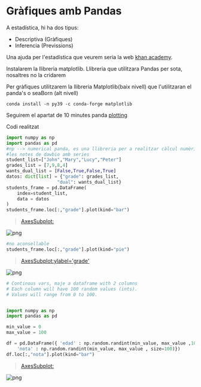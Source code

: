 # Gràfiques amb Pandas

A estadística, hi ha dos tipus:
  - Descriptiva (Gràfiques)
  - Inferencia (Previssions)

Una ajuda per l'estadística que veurem seria la web [khan academy](https://es.khanacademy.org/ "khan academy").

Instalarem la llibreria matplotlib. Llibreria que utilitzara Pandas per sota, nosaltres no la cridarem

Per gràfiques utilitzarem la llibreria Matplotlib(baix nivell) que l'utilitzaran el panda's o seaBorn (alt nivell)

```shell
conda install -n py39 -c conda-forge matplotlib
```
Seguirem el apartat de 10 minutes panda [plotting](https://pandas.pydata.org/pandas-docs/stable/user_guide/10min.html#plotting "plotting")


Codi realitzat



```python
import numpy as np 
import pandas as pd
#np --> numerical panda, es una llibreria per a realitzar càlcul numèric
#les notes de dawbio amb series
student_list=["John","Mary","Lucy","Peter"]
grades_list = [7,9,8,4]
wants_dual_list = [False,True,False,True]
datos: dict[list] = {"grade": grades_list,
                   "dual": wants_dual_list}
students_frame = pd.DataFrame(
    index=student_list,
    data = datos
)
students_frame.loc[:,"grade"].plot(kind="bar")
```




>   <AxesSubplot:>
>



![png](output_0_1.png)



```python
#no aconsellable
students_frame.loc[:,"grade"].plot(kind="pie")
```




>   <AxesSubplot:ylabel='grade'>
>



![png](output_1_1.png)



```python
# Continous vars, maje a dataframe with 2 columns
# Each column will have 100 random values (ints).
# Values will range from 0 to 100.


import numpy as np 
import pandas as pd

min_value = 0
max_value = 100

df = pd.DataFrame({ 'edad' : np.random.randint(min_value, max_value ,100),
    'nota' : np.random.randint(min_value, max_value , size=100)})
df.loc[:,"nota"].plot(kind="bar")
```




>    <AxesSubplot:>
>



![png](output_2_1.png)



